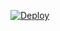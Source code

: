 [![Deploy](https://www.herokucdn.com/deploy/button.png)](https://dashboard.heroku.com/new?template=https://github.com/dtutygv/ctufvyu.git)
